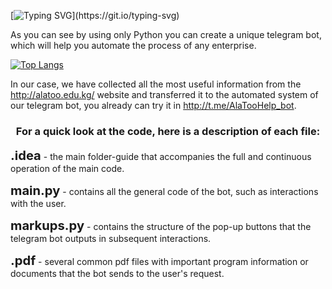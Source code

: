 [![Typing SVG](https://readme-typing-svg.herokuapp.com?color=%2336BCF7&lines=Here+is+Ala-Too+help+bot!)](https://git.io/typing-svg)

As you can see by using only Python you can create a unique telegram bot, which will help you automate the process of any enterprise.

[![Top Langs](https://github-readme-stats.vercel.app/api/top-langs/?username=ibrgmvtmr&layout=compact)](https://github.com/anuraghazra/github-readme-stats)

In our case, we have collected all the most useful information from the http://alatoo.edu.kg/ website and transferred it to the automated system of our telegram bot, you already can try it in http://t.me/AlaTooHelp_bot.


<h3 align="center">For a quick look at the code, here is a description of each file:</h3>


<big><big><b>.idea</b></big></big> - the main folder-guide that accompanies the full and continuous operation of the main code.


<big><big><b>main.py</b></big></big> - contains all the general code of the bot, such as interactions with the user.


<big><big><b>markups.py</b></big></big> - contains the structure of the pop-up buttons that the telegram bot outputs in subsequent interactions.


<big><big><b>.pdf</b></big></big> - several common pdf files with important program information or documents that the bot sends to the user's request.

